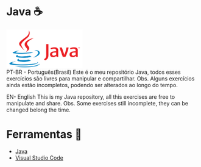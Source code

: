 # Java ☕

<img src="./.github/java.png" width="200" height="100">

<br />
PT-BR - Português(Brasil)
Este é o meu repositório 
Java, todos esses exercícios são livres para manipular
e compartilhar.
Obs. Alguns exercícios ainda estão incompletos, 
podendo ser alterados ao longo do tempo.

EN- English
This is my Java repository, all this exercises are free to manipulate
and share.
Obs. Some exercises still incomplete, they can
be changed belong the time.

# Ferramentas 🔧
* <a href="https://www.java.com/en/">Java</a>
* <a href="https://code.visualstudio.com/">Visual Studio Code</a>